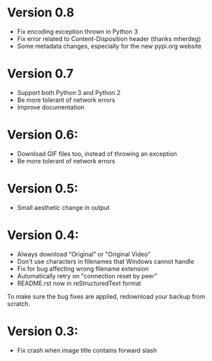 # Version 0.8

- Fix encoding exception thrown in Python 3
- Fix error related to Content-Disposition header (thanks mherdeg)
- Some metadata changes, especially for the new pypi.org website

# Version 0.7

- Support both Python 3 and Python 2
- Be more tolerant of network errors
- Improve documentation

# Version 0.6:

- Download GIF files too, instead of throwing an exception
- Be more tolerant of network errors

# Version 0.5:

- Small aesthetic change in output

# Version 0.4:

- Always download "Original" or "Original Video"
- Don't use characters in filenames that Windows cannot handle
- Fix for bug affecting wrong filename extension
- Automatically retry on "connection reset by peer"
- README.rst now in reStructuredText format

To make sure the bug fixes are applied, redownload your backup from scratch.

# Version 0.3:

- Fix crash when image title contains forward slash
